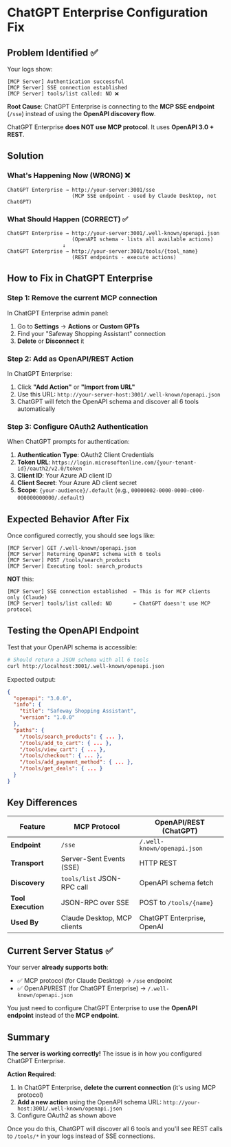 # ChatGPT Enterprise Configuration Fix

## Problem Identified ✅

Your logs show:
```
[MCP Server] Authentication successful
[MCP Server] SSE connection established
[MCP Server] tools/list called: NO ❌
```

**Root Cause**: ChatGPT Enterprise is connecting to the **MCP SSE endpoint** (`/sse`) instead of using the **OpenAPI discovery flow**.

ChatGPT Enterprise **does NOT use MCP protocol**. It uses **OpenAPI 3.0 + REST**.

## Solution

### What's Happening Now (WRONG) ❌
```
ChatGPT Enterprise → http://your-server:3001/sse
                     (MCP SSE endpoint - used by Claude Desktop, not ChatGPT)
```

### What Should Happen (CORRECT) ✅
```
ChatGPT Enterprise → http://your-server:3001/.well-known/openapi.json
                     (OpenAPI schema - lists all available actions)
                  ↓
ChatGPT Enterprise → http://your-server:3001/tools/{tool_name}
                     (REST endpoints - execute actions)
```

## How to Fix in ChatGPT Enterprise

### Step 1: Remove the current MCP connection

In ChatGPT Enterprise admin panel:
1. Go to **Settings** → **Actions** or **Custom GPTs**
2. Find your "Safeway Shopping Assistant" connection
3. **Delete** or **Disconnect** it

### Step 2: Add as OpenAPI/REST Action

In ChatGPT Enterprise:
1. Click **"Add Action"** or **"Import from URL"**
2. Use this URL: `http://your-server-host:3001/.well-known/openapi.json`
3. ChatGPT will fetch the OpenAPI schema and discover all 6 tools automatically

### Step 3: Configure OAuth2 Authentication

When ChatGPT prompts for authentication:
1. **Authentication Type**: OAuth2 Client Credentials
2. **Token URL**: `https://login.microsoftonline.com/{your-tenant-id}/oauth2/v2.0/token`
3. **Client ID**: Your Azure AD client ID
4. **Client Secret**: Your Azure AD client secret
5. **Scope**: `{your-audience}/.default` (e.g., `00000002-0000-0000-c000-000000000000/.default`)

## Expected Behavior After Fix

Once configured correctly, you should see logs like:
```
[MCP Server] GET /.well-known/openapi.json
[MCP Server] Returning OpenAPI schema with 6 tools
[MCP Server] POST /tools/search_products
[MCP Server] Executing tool: search_products
```

**NOT** this:
```
[MCP Server] SSE connection established  ← This is for MCP clients only (Claude)
[MCP Server] tools/list called: NO       ← ChatGPT doesn't use MCP protocol
```

## Testing the OpenAPI Endpoint

Test that your OpenAPI schema is accessible:

```bash
# Should return a JSON schema with all 6 tools
curl http://localhost:3001/.well-known/openapi.json
```

Expected output:
```json
{
  "openapi": "3.0.0",
  "info": {
    "title": "Safeway Shopping Assistant",
    "version": "1.0.0"
  },
  "paths": {
    "/tools/search_products": { ... },
    "/tools/add_to_cart": { ... },
    "/tools/view_cart": { ... },
    "/tools/checkout": { ... },
    "/tools/add_payment_method": { ... },
    "/tools/get_deals": { ... }
  }
}
```

## Key Differences

| Feature | MCP Protocol | OpenAPI/REST (ChatGPT) |
|---------|-------------|------------------------|
| **Endpoint** | `/sse` | `/.well-known/openapi.json` |
| **Transport** | Server-Sent Events (SSE) | HTTP REST |
| **Discovery** | `tools/list` JSON-RPC call | OpenAPI schema fetch |
| **Tool Execution** | JSON-RPC over SSE | POST to `/tools/{name}` |
| **Used By** | Claude Desktop, MCP clients | ChatGPT Enterprise, OpenAI |

## Current Server Status ✅

Your server **already supports both**:
- ✅ MCP protocol (for Claude Desktop) → `/sse` endpoint
- ✅ OpenAPI/REST (for ChatGPT Enterprise) → `/.well-known/openapi.json`

You just need to configure ChatGPT Enterprise to use the **OpenAPI endpoint** instead of the **MCP endpoint**.

## Summary

**The server is working correctly!** The issue is in how you configured ChatGPT Enterprise.

**Action Required**: 
1. In ChatGPT Enterprise, **delete the current connection** (it's using MCP protocol)
2. **Add a new action** using the OpenAPI schema URL: `http://your-host:3001/.well-known/openapi.json`
3. Configure OAuth2 as shown above

Once you do this, ChatGPT will discover all 6 tools and you'll see REST calls to `/tools/*` in your logs instead of SSE connections.

